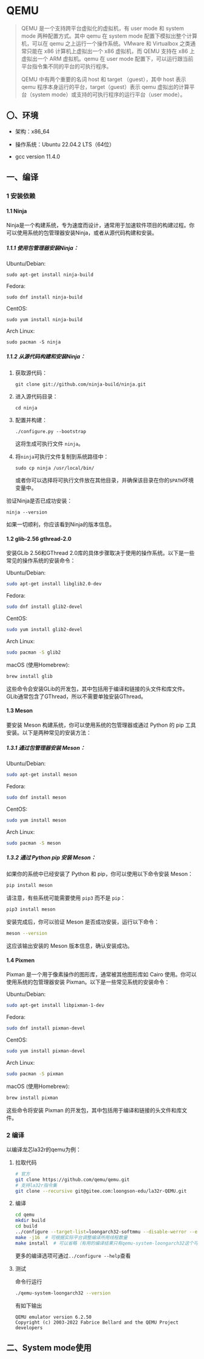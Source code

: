 # QEMU

>   QEMU 是一个支持跨平台虚拟化的虚拟机，有 user mode 和 system mode 两种配置方式。其中 qemu 在 system mode 配置下模拟出整个计算机，可以在 qemu 之上运行一个操作系统。VMware 和 Virtualbox 之类通常只能在 x86 计算机上虚拟出一个 x86 虚拟机，而 QEMU 支持在 x86 上虚拟出一个 ARM 虚拟机。qemu 在 user mode 配置下，可以运行跟当前平台指令集不同的平台的可执行程序。
>
>   QEMU 中有两个重要的名词 host 和 target （guest），其中 host 表示 qemu 程序本身运行的平台，target（guest）表示 qemu 虚拟出的计算平台（system mode）或支持的可执行程序的运行平台（user mode）。

## 〇、环境

-   架构：x86_64

-   操作系统：Ubuntu 22.04.2 LTS（64位）
-   gcc version 11.4.0 

## 一、编译

### 1 安装依赖

#### 1.1 Ninja

Ninja是一个构建系统，专为速度而设计，通常用于加速软件项目的构建过程。你可以使用系统的包管理器安装Ninja，或者从源代码构建和安装。

##### 1.1.1 使用包管理器安装Ninja：

Ubuntu/Debian:

```
sudo apt-get install ninja-build
```

Fedora:

```
sudo dnf install ninja-build
```

CentOS:

```
sudo yum install ninja-build
```

Arch Linux:

```
sudo pacman -S ninja
```

##### 1.1.2 从源代码构建和安装Ninja：

1.  获取源代码：

    ```
    git clone git://github.com/ninja-build/ninja.git
    ```

2.  进入源代码目录：

    ```
    cd ninja
    ```

3.  配置并构建：

    ```
    ./configure.py --bootstrap
    ```

    这将生成可执行文件 `ninja`。

4.  将`ninja`可执行文件复制到系统路径中：

    ```
    sudo cp ninja /usr/local/bin/
    ```

    或者你可以选择将可执行文件放在其他目录，并确保该目录在你的`$PATH`环境变量中。

验证Ninja是否已成功安装：

```
ninja --version
```

如果一切顺利，你应该看到Ninja的版本信息。

#### 1.2 glib-2.56 gthread-2.0

安装GLib 2.56和GThread 2.0库的具体步骤取决于使用的操作系统。以下是一些常见的操作系统的安装命令：

Ubuntu/Debian:

```bash
sudo apt-get install libglib2.0-dev
```

Fedora:

```bash
sudo dnf install glib2-devel
```

CentOS:

```bash
sudo yum install glib2-devel
```

Arch Linux:

```bash
sudo pacman -S glib2
```

macOS (使用Homebrew):

```bash
brew install glib
```

这些命令会安装GLib的开发包，其中包括用于编译和链接的头文件和库文件。GLib通常包含了GThread，所以不需要单独安装GThread。

#### 1.3 Meson

要安装 Meson 构建系统，你可以使用系统的包管理器或通过 Python 的 pip 工具安装。以下是两种常见的安装方法：

##### 1.3.1 通过包管理器安装 Meson：

Ubuntu/Debian:

```bash
sudo apt-get install meson
```

Fedora:

```bash
sudo dnf install meson
```

CentOS:

```bash
sudo yum install meson
```

Arch Linux:

```bash
sudo pacman -S meson
```

##### 1.3.2 通过 Python pip 安装 Meson：

如果你的系统中已经安装了 Python 和 pip，你可以使用以下命令安装 Meson：

```bash
pip install meson
```

请注意，有些系统可能需要使用 `pip3` 而不是 `pip`：

```bash
pip3 install meson
```

安装完成后，你可以验证 Meson 是否成功安装，运行以下命令：

```bash
meson --version
```

这应该输出安装的 Meson 版本信息，确认安装成功。

#### 1.4 Pixmen

Pixman 是一个用于像素操作的图形库，通常被其他图形库如 Cairo 使用。你可以使用系统的包管理器安装 Pixman。以下是一些常见系统的安装命令：

Ubuntu/Debian:

```bash
sudo apt-get install libpixman-1-dev
```

Fedora:

```bash
sudo dnf install pixman-devel
```

CentOS:

```bash
sudo yum install pixman-devel
```

Arch Linux:

```bash
sudo pacman -S pixman
```

macOS (使用Homebrew):

```bash
brew install pixman
```

这些命令将安装 Pixman 的开发包，其中包括用于编译和链接的头文件和库文件。

### 2 编译

以编译龙芯la32r的qemu为例：

1.   拉取代码

     ```bash
     # 官方
     git clone https://github.com/qemu/qemu.git
     # 支持la32r指令集
     git clone --recursive git@gitee.com:loongson-edu/la32r-QEMU.git
     ```

2.   编译

     ```bash
     cd qemu
     mkdir build
     cd build
     ../configure --target-list=loongarch32-softmmu --disable-werror --enable-debug
     make -j16  # 可根据实际平台调整编译所用线程数量
     make install  # 可以省略（有用的编译结果只有qemu-system-loongarch32这个可执行文件）
     ```

     更多的编译选项可通过`../configure --help`查看

3.   测试

     命令行运行

     ```bash
     ./qemu-system-loongarch32 --version
     ```

     有如下输出

     `````
     QEMU emulator version 6.2.50
     Copyright (c) 2003-2022 Fabrice Bellard and the QEMU Project developers
     `````

## 二、System mode使用

